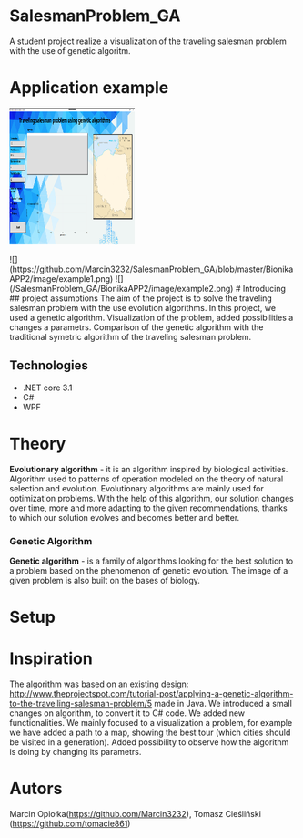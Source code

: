 # SalesmanProblem_GA
A student project realize a visualization of the traveling salesman problem with the use of genetic algoritm.

# Application example
<p>
    <img src="https://github.com/Marcin3232/SalesmanProblem_GA/blob/master/BionikaAPP2/image/example1.png" width="220" height="240" />
</p>
![](https://github.com/Marcin3232/SalesmanProblem_GA/blob/master/BionikaAPP2/image/example1.png)
![](/SalesmanProblem_GA/BionikaAPP2/image/example2.png)
# Introducing
## project assumptions
The aim of the project is to solve the traveling salesman problem with the use evolution algorithms. In this project, we used a genetic algorithm. Visualization of the problem, added possibilities a changes a parametrs. Comparison of the genetic algorithm with the traditional symetric algorithm of the traveling salesman problem.

## Technologies
- .NET core 3.1
- C#
- WPF

# Theory
 **Evolutionary algorithm** - it is an algorithm inspired by biological activities. Algorithm used to patterns of operation modeled on the theory of natural selection and evolution. Evolutionary algorithms are mainly used for optimization problems. With the help of this algorithm, our solution changes over time, more and more adapting to the given recommendations, thanks to which our solution evolves and becomes better and better.

### Genetic Algorithm
**Genetic algorithm** - is a family of algorithms looking for the best solution to a problem based on the phenomenon of genetic evolution. The image of a given problem is also built on the bases of biology. 





# Setup

# Inspiration 
The algorithm was based on an existing design: http://www.theprojectspot.com/tutorial-post/applying-a-genetic-algorithm-to-the-travelling-salesman-problem/5 made in Java. We introduced a small changes on algorithm, to convert it to C# code. We added new functionalities. We mainly focused to a visualization a problem, for example we have added a path to a map, showing the best tour (which cities should be visited in a generation). Added possibility to observe how the algorithm is doing by changing its parametrs.

# Autors
Marcin Opiołka(https://github.com/Marcin3232), Tomasz Cieśliński (https://github.com/tomacie861)
